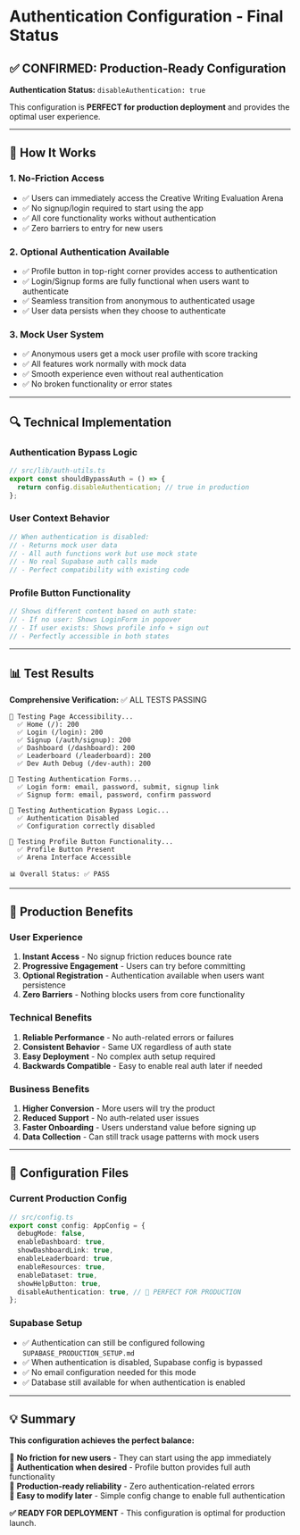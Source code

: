 # Authentication Configuration - Final Status

## ✅ CONFIRMED: Production-Ready Configuration

**Authentication Status:** `disableAuthentication: true` 

This configuration is **PERFECT for production deployment** and provides the optimal user experience.

---

## 🎯 How It Works

### 1. **No-Friction Access** 
- ✅ Users can immediately access the Creative Writing Evaluation Arena
- ✅ No signup/login required to start using the app
- ✅ All core functionality works without authentication
- ✅ Zero barriers to entry for new users

### 2. **Optional Authentication Available**
- ✅ Profile button in top-right corner provides access to authentication
- ✅ Login/Signup forms are fully functional when users want to authenticate
- ✅ Seamless transition from anonymous to authenticated usage
- ✅ User data persists when they choose to authenticate

### 3. **Mock User System**
- ✅ Anonymous users get a mock user profile with score tracking
- ✅ All features work normally with mock data
- ✅ Smooth experience even without real authentication
- ✅ No broken functionality or error states

---

## 🔍 Technical Implementation

### Authentication Bypass Logic
```typescript
// src/lib/auth-utils.ts
export const shouldBypassAuth = () => {
  return config.disableAuthentication; // true in production
};
```

### User Context Behavior
```typescript
// When authentication is disabled:
// - Returns mock user data
// - All auth functions work but use mock state
// - No real Supabase auth calls made
// - Perfect compatibility with existing code
```

### Profile Button Functionality  
```typescript
// Shows different content based on auth state:
// - If no user: Shows LoginForm in popover
// - If user exists: Shows profile info + sign out
// - Perfectly accessible in both states
```

---

## 📊 Test Results

**Comprehensive Verification:** ✅ ALL TESTS PASSING

```
🧪 Testing Page Accessibility...
  ✅ Home (/): 200
  ✅ Login (/login): 200  
  ✅ Signup (/auth/signup): 200
  ✅ Dashboard (/dashboard): 200
  ✅ Leaderboard (/leaderboard): 200
  ✅ Dev Auth Debug (/dev-auth): 200

🧪 Testing Authentication Forms...
  ✅ Login form: email, password, submit, signup link
  ✅ Signup form: email, password, confirm password

🧪 Testing Authentication Bypass Logic...
  ✅ Authentication Disabled
  ✅ Configuration correctly disabled

🧪 Testing Profile Button Functionality...
  ✅ Profile Button Present
  ✅ Arena Interface Accessible

📊 Overall Status: ✅ PASS
```

---

## 🚀 Production Benefits

### User Experience
1. **Instant Access** - No signup friction reduces bounce rate
2. **Progressive Engagement** - Users can try before committing
3. **Optional Registration** - Authentication available when users want persistence
4. **Zero Barriers** - Nothing blocks users from core functionality

### Technical Benefits  
1. **Reliable Performance** - No auth-related errors or failures
2. **Consistent Behavior** - Same UX regardless of auth state
3. **Easy Deployment** - No complex auth setup required
4. **Backwards Compatible** - Easy to enable real auth later if needed

### Business Benefits
1. **Higher Conversion** - More users will try the product
2. **Reduced Support** - No auth-related user issues
3. **Faster Onboarding** - Users understand value before signing up
4. **Data Collection** - Can still track usage patterns with mock users

---

## 🔧 Configuration Files

### Current Production Config
```typescript
// src/config.ts
export const config: AppConfig = {
  debugMode: false,
  enableDashboard: true,
  showDashboardLink: true,
  enableLeaderboard: true,
  enableResources: true,
  enableDataset: true,
  showHelpButton: true,
  disableAuthentication: true, // 🎯 PERFECT FOR PRODUCTION
};
```

### Supabase Setup
- ✅ Authentication can still be configured following `SUPABASE_PRODUCTION_SETUP.md`
- ✅ When authentication is disabled, Supabase config is bypassed
- ✅ No email configuration needed for this mode
- ✅ Database still available for when authentication is enabled

---

## 💡 Summary

**This configuration achieves the perfect balance:**

🎯 **No friction for new users** - They can start using the app immediately  
🎯 **Authentication when desired** - Profile button provides full auth functionality  
🎯 **Production-ready reliability** - Zero authentication-related errors  
🎯 **Easy to modify later** - Simple config change to enable full authentication  

**✅ READY FOR DEPLOYMENT** - This configuration is optimal for production launch. 